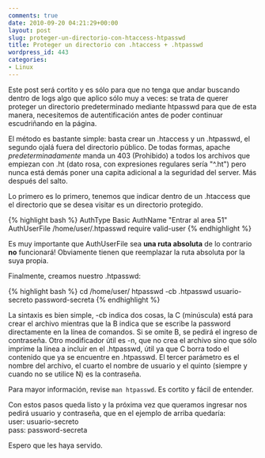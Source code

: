 ```yaml
---
comments: true
date: 2010-09-20 04:21:29+00:00
layout: post
slug: proteger-un-directorio-con-htaccess-htpasswd
title: Proteger un directorio con .htaccess + .htpasswd
wordpress_id: 443
categories:
- Linux
---
```


Este post será cortito y es sólo para que no tenga que andar  buscando dentro de logs algo que aplico sólo muy a veces: se trata de  querer proteger un directorio predeterminado mediante htpasswd para que  de esta manera, necesitemos de autentificación antes de poder continuar  escudriñando en la página.

El método es bastante simple: basta crear un .htaccess y un  .htpasswd, el segundo ojalá fuera del directorio público. De todas  formas, apache _predeterminadamente_ manda un 403 (Prohibido) a  todos los archivos que empiezan con .ht (dato rosa, con expresiones  regulares sería "^\.ht") pero nunca está demás poner una capita  adicional a la seguridad del server. Más después del salto.
<!-- more -->

Lo primero es lo primero, tenemos que indicar dentro de un .htaccess que  el directorio que se desea visitar es un directorio protegido.

{% highlight bash %}
AuthType Basic
AuthName "Entrar al area 51"
AuthUserFile /home/user/.htpasswd
require valid-user
{% endhighlight %}

Es muy importante que AuthUserFile sea **una ruta absoluta** de lo contrario **no** funcionará! Obviamente tienen que reemplazar la ruta absoluta por la suya propia.

Finalmente, creamos nuestro .htpasswd:

{% highlight bash %}
cd /home/user/
htpasswd -cb .htpasswd usuario-secreto password-secreta
{% endhighlight %}

La sintaxis es bien simple, -cb indica dos cosas, la C (minúscula)  está para crear el archivo mientras que la B indica que se escribe la  password directamente en la línea de comandos. Si se omite B, se pedirá  el ingreso de contraseña.
Otro modificador útil es -n, que no crea el archivo sino que sólo  imprime la línea a incluir en el .htpasswd, útil ya que C borra todo el  contenido que ya se encuentre en .htpasswd.
El tercer parámetro es el nombre del archivo, el cuarto el nombre de  usuario y el quinto (siempre y cuando no se utilice N) es la contraseña.

Para mayor información, revise `man htpasswd`. Es cortito y fácil de entender.

Con estos pasos queda listo y la próxima vez que queramos ingresar  nos pedirá usuario y contraseña, que en el ejemplo de arriba quedaría:  
user: usuario-secreto  
pass: password-secreta

Espero que les haya servido.
